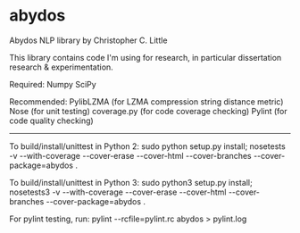 abydos
======

Abydos NLP library by Christopher C. Little

This library contains code I'm using for research, in particular dissertation research & experimentation.

Required:
Numpy
SciPy

Recommended:
PylibLZMA	(for LZMA compression string distance metric)
Nose		(for unit testing)
coverage.py	(for code coverage checking)
Pylint		(for code quality checking)

-----

To build/install/unittest in Python 2:
sudo python setup.py install; nosetests -v --with-coverage --cover-erase --cover-html --cover-branches --cover-package=abydos .

To build/install/unittest in Python 3:
sudo python3 setup.py install; nosetests3 -v --with-coverage --cover-erase --cover-html --cover-branches --cover-package=abydos .


For pylint testing, run:
pylint --rcfile=pylint.rc abydos > pylint.log


